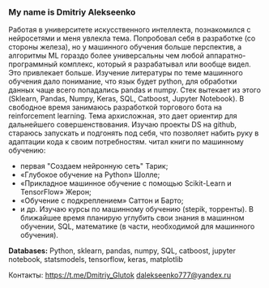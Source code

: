 <!--
**Glutok/Glutok** is a ✨ _special_ ✨ repository because its `README.md` (this file) appears on your GitHub profile.

Here are some ideas to get you started:

- 🔭 I’m currently working on ...
- 🌱 I’m currently learning ...
- 👯 I’m looking to collaborate on ...
- 🤔 I’m looking for help with ...
- 💬 Ask me about ...
- 📫 How to reach me: ...
- 😄 Pronouns: ...
- ⚡ Fun fact: ...
-->

### My name is Dmitriy Alekseenko

Работая в университете искусственного интеллекта, познакомился с нейросетями и меня увлекла тема. Попробовал себя в разработке (со стороны железа), но у машинного обучения больше перспектив, а алгоритмы ML гораздо более универсальны чем любой аппаратно-программный комплекс, который я разрабатывал или вообще видел. Это привлекает больше. Изучение литературы по теме машинного обучения дало понимание, что язык будет python, для обработки данных чаще всего попадались pandas и numpy.
Стек вытекает из этого (Sklearn, Pandas, Numpy, Keras, SQL, Catboost, Jupyter Notebook).
В свободное время занимаюсь разработкой торгового бота на reinforcement learning. Тема архисложная, это дает ориентир для дальнейшего совершенствования.
Изучаю проекты DS на github, стараюсь запускать и подгонять под себя, что позволяет набить руку в адаптации кода к своим потребностям.
читал книги по машинному обучению:
- первая "Создаем нейронную сеть" Тарик;
- «Глубокое обучение на Python» Шолле;
- «Прикладное машинное обучение с помощью Scikit-Learn и TensorFlow» Жерон;
- «Обучение с подкреплением» Саттон и Барто;
- и др.
Изучаю курсы по машинному обучению (stepik, торренты).
В ближайшее время планирую углубить свои знания в машинном обучении, SQL, математике (в части, необходимой для машинного обучения).

**Databases:**
Python, sklearn, pandas, numpy, SQL, catboost, jupyter notebook, statsmodels, tensorflow, keras, matplotlib

Контакты:
https://t.me/Dmitriy_Glutok
dalekseenko777@yandex.ru
